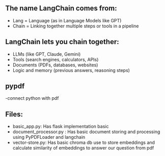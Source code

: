 ## The name LangChain comes from:

- Lang = Language (as in Language Models like GPT)
- Chain = Linking together multiple steps or tools in a pipeline

## LangChain lets you chain together:

- LLMs (like GPT, Claude, Gemini)
- Tools (search engines, calculators, APIs)
- Documents (PDFs, databases, websites)
- Logic and memory (previous answers, reasoning steps)

## pypdf

-connect python with pdf

## Files:

- basic_app.py: Has flask implementation basic
- document_processor.py : Has basic document storing and processing using PyPDFLoader and langchain
- vector-store.py: Has basic chroma db use to store embeddings and calculate similarity of embeddings to answer our question from pdf
